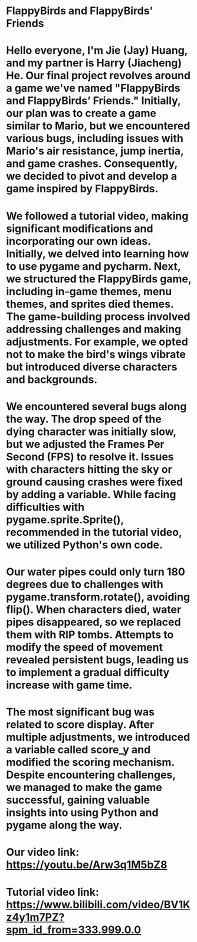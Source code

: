 # FlappyBirds and FlappyBirds’ Friends
# Hello everyone, I'm Jie (Jay) Huang, and my partner is Harry (Jiacheng) He. Our final project revolves around a game we've named "FlappyBirds and FlappyBirds’ Friends." Initially, our plan was to create a game similar to Mario, but we encountered various bugs, including issues with Mario's air resistance, jump inertia, and game crashes. Consequently, we decided to pivot and develop a game inspired by FlappyBirds.
# We followed a tutorial video, making significant modifications and incorporating our own ideas. Initially, we delved into learning how to use pygame and pycharm. Next, we structured the FlappyBirds game, including in-game themes, menu themes, and sprites died themes. The game-building process involved addressing challenges and making adjustments. For example, we opted not to make the bird's wings vibrate but introduced diverse characters and backgrounds.
# We encountered several bugs along the way. The drop speed of the dying character was initially slow, but we adjusted the Frames Per Second (FPS) to resolve it. Issues with characters hitting the sky or ground causing crashes were fixed by adding a variable. While facing difficulties with pygame.sprite.Sprite(), recommended in the tutorial video, we utilized Python's own code.
# Our water pipes could only turn 180 degrees due to challenges with pygame.transform.rotate(), avoiding flip(). When characters died, water pipes disappeared, so we replaced them with RIP tombs. Attempts to modify the speed of movement revealed persistent bugs, leading us to implement a gradual difficulty increase with game time.
# The most significant bug was related to score display. After multiple adjustments, we introduced a variable called score_y and modified the scoring mechanism. Despite encountering challenges, we managed to make the game successful, gaining valuable insights into using Python and pygame along the way.
# Our video link: https://youtu.be/Arw3q1M5bZ8
# Tutorial video link: https://www.bilibili.com/video/BV1Kz4y1m7PZ?spm_id_from=333.999.0.0
